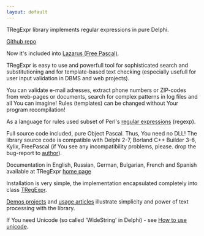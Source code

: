```yaml
---
layout: default
---
```


TRegExpr library implements regular expressions in pure Delphi.

<a href="https://github.com/masterandrey/TRegExpr" class="btn btn-primary btn-lg disabled" role="button">Github repo</a>

Now it's included into [Lazarus (Free Pascal)](http://wiki.freepascal.org/Regexpr).

TRegExpr is easy to use and powerfull tool for sophisticated search and substitutioning and for template-based text checking (especially usefull for user
input validation in DBMS and web projects).

You can validate e-mail adresses, extract phone numbers or ZIP-codes from web-pages or documents, search for complex patterns in log files and all You can imagine!
Rules (templates) can be changed without Your program recompilation!

As a language for rules used subset of Perl's [regular expressions](/regexp_syntax) (regexp).

Full source code included, pure Object Pascal.
Thus, You need no DLL!
The library source code is compatible with Delphi 2-7, Borland C++ Builder 3-6, Kylix, FreePascal
(if You see any incompatibility problems, please. drop the bug-report to [author](/about)).

Documentation in English, Russian, German, Bulgarian, French and Spanish available at TRegExpr
<a href="http://regexpstudio.com/tregexpr/TRegExpr.html" target="_blank">home page</a>

Installation is very simple, the implementation encapsulated completely into class
[TRegExpr](http://regexpstudio.com/tregexpr_interface/).

[Demos projects](https://github.com/masterandrey/TRegExpr/tree/master/examples) and
[usage articles](http://masterandrey.com/text_processing_from_birds_eye_view/) illustrate simplicity and power of text processing with the library.


If You need Unicode (so called 'WideString' in Delphi) - see
[How to use unicode](/tregexpr_interface).
